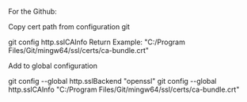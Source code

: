 For the Github:

Copy cert path from configuration git

git config http.sslCAInfo
Return Example: "C:/Program Files/Git/mingw64/ssl/certs/ca-bundle.crt"

Add to global configuration

git config --global http.sslBackend "openssl"
git config --global http.sslCAInfo "C:/Program Files/Git/mingw64/ssl/certs/ca-bundle.crt"